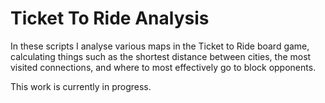 # Ticket To Ride Analysis

In these scripts I analyse various maps in the Ticket to Ride board game, calculating things such as the shortest distance between cities, the most visited connections, and where to most effectively go to block opponents. 

This work is currently in progress.
